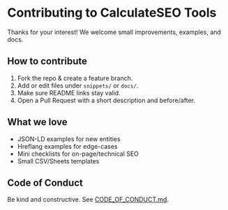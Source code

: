 # Contributing to CalculateSEO Tools

Thanks for your interest! We welcome small improvements, examples, and docs.

## How to contribute
1. Fork the repo & create a feature branch.
2. Add or edit files under `snippets/` or `docs/`.
3. Make sure README links stay valid.
4. Open a Pull Request with a short description and before/after.

## What we love
- JSON-LD examples for new entities
- Hreflang examples for edge-cases
- Mini checklists for on-page/technical SEO
- Small CSV/Sheets templates

## Code of Conduct
Be kind and constructive. See [CODE_OF_CONDUCT.md](CODE_OF_CONDUCT.md).

